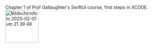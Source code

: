 Chapter 1 of Prof Gallaughter's SwiftUI course, first steps in XCODE.<img width="104" alt="Bildschirmfoto 2025-02-01 um 21 39 48" src="https://github.com/user-attachments/assets/b142b915-58d7-4965-83c1-bc48b62184bb" />

